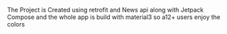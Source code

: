 The Project is Created using retrofit and News api along with Jetpack Compose and the whole app is build with material3 so a12+ users enjoy the colors
